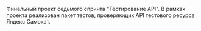 Финальный проект седьмого спринта "Тестирование API".
В рамках проекта реализован пакет тестов, проверяющих API тестового ресурса Яндекс Самокат.